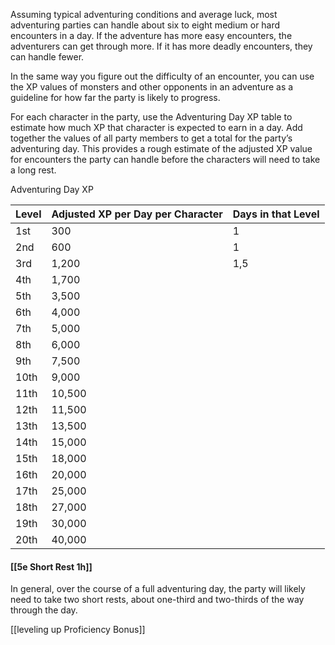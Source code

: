 Assuming typical adventuring conditions and average luck, most adventuring parties can handle about six to eight medium or hard encounters in a day. If the adventure has more easy encounters, the adventurers can get through more. If it has more deadly encounters, they can handle fewer.

In the same way you figure out the difficulty of an encounter, you can use the XP values of monsters and other opponents in an adventure as a guideline for how far the party is likely to progress.

For each character in the party, use the Adventuring Day XP table to estimate how much XP that character is expected to earn in a day. Add together the values of all party members to get a total for the party’s adventuring day. This provides a rough estimate of the adjusted XP value for encounters the party can handle before the characters will need to take a long rest.

[](https://www.dndbeyond.com/sources/dmg/creating-adventures#AdventuringDayXP)Adventuring Day XP

| Level | Adjusted XP per Day per Character | Days in that Level | 
| ----- | --------------------------------- | ------------------ |
| 1st   | 300                               | 1                  |
| 2nd   | 600                               | 1                  |
| 3rd   | 1,200                             | 1,5                   |
| 4th   | 1,700                             |                    |
| 5th   | 3,500                             |                    |
| 6th   | 4,000                             |                    |
| 7th   | 5,000                             |                    |
| 8th   | 6,000                             |                    |
| 9th   | 7,500                             |                    |
| 10th  | 9,000                             |                    |
| 11th  | 10,500                            |                    |
| 12th  | 11,500                            |                    |
| 13th  | 13,500                            |                    |
| 14th  | 15,000                            |                    |
| 15th  | 18,000                            |                    |
| 16th  | 20,000                            |                    |
| 17th  | 25,000                            |                    |
| 18th  | 27,000                            |                    |
| 19th  | 30,000                            |                    |
| 20th  | 40,000                            |                    |

#### [](https://www.dndbeyond.com/sources/dmg/creating-adventures#ShortRests) [[5e Short Rest 1h]]

In general, over the course of a full adventuring day, the party will likely need to take two short rests, about one-third and two-thirds of the way through the day.

[[leveling up Proficiency Bonus]]